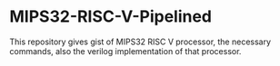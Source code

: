 # MIPS32-RISC-V-Pipelined
This repository gives gist of MIPS32 RISC V processor, the necessary commands, also the verilog implementation of that processor.
